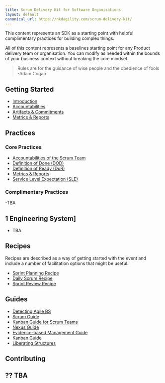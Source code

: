 ```yaml
---
title: Scrum Delivery Kit for Software Organisations
layout: default
canonical_url: https://nkdagility.com/scrum-delivery-kit/
---
```


This content represents an SDK as a starting point with helpful complimentary practices for building complex things.

All of this content represents a baselines starting point for any Product delivery team or organisation. You can modify as needed within the bounds of your business context without breaking the core mindset.

> Rules are for the guidance of wise people and the obedience of fools
> -Adam Cogan

## Getting Started

- [Introduction](introduction.md)
- [Accountabilities](accountabilities.md)
- [Artifacts & Commitments](commitments.md)
- [Metrics & Reports](metrics-reports.md)

## Practices

### Core Practices

- [Accountabilities of the Scrum Team](practices/core/Accountabilities-for-the-Scrum-Team.md)
- [Definition of Done (DOD)](practices/core/Definition-of-Done-DoD.md)
- [Definition of Ready (DoR)](practices/core/Definition-of-Ready-DoR.md)
- [Metrics & Reports](practices/core/Metrics-Reports.md)
- [Service Level Expectation (SLE)](practices/core/Service-Level-Expectation-SLE.md)

### Complimentary Practices

-TBA

## 1 Engineering System]

- TBA

## Recipes

Recipes are described as a way of getting started with the event and include a number of facilitation options that might be useful.

- [Sprint Planning Recipe](recipes/Sprint-Planning-Recipe.md)
- [Daily Scrum Recipe](recipes/Daily-Scrum-Recipe.md)
- [Sprint Review Recipe](recipes/Sprint-Review-Recipe.md)

## Guides

- [Detecting Agile BS](Guides/Detecting-Agile-BS.md)
- [Scrum Guide](Guides/scrum-guide.md)
- [Kanban Guide for Scrum Teams](Guides/Kanban-Guide-for-Scrum-Teams.md)
- [Nexus Guide](Guides/Nexus-Framework.md)
- [Evidence-based Management Guide](Guides/Evidence-based-Management-Guide.md)
- [Kanban Guide](Guides/Kanban-Guide.md)
- [Liberating Structures](Guides/Liberating-Structures.md)


## Contributing

?? TBA
- 


